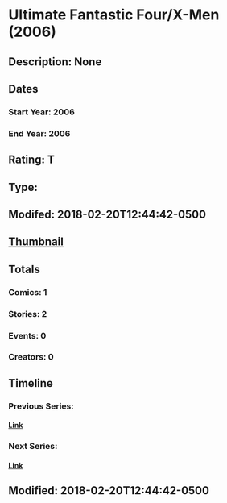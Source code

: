 # Ultimate Fantastic Four/X-Men (2006)
## Description: None
## Dates
### Start Year: 2006
### End Year: 2006
## Rating: T
## Type: 
## Modifed: 2018-02-20T12:44:42-0500
## [Thumbnail](http://i.annihil.us/u/prod/marvel/i/mg/6/50/5a8c5e764402b.jpg)
## Totals
### Comics: 1
### Stories: 2
### Events: 0
### Creators: 0
## Timeline
### Previous Series: 
#### [Link]()
### Next Series: 
#### [Link]()
## Modified: 2018-02-20T12:44:42-0500